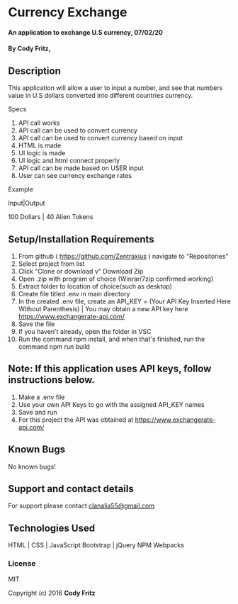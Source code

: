 # Currency Exchange

#### An application to exchange U.S currency, 07/02/20

#### By Cody Fritz,

## Description

This application will allow a user to input a number, and see that numbers value in U.S dollars converted into different countries currency.

Specs

1. API call works
2. API call can be used to convert currency
3. API call can be used to convert currency based on input
4. HTML is made
5. UI logic is made
6. UI logic and html connect properly
7. API call can be made based on USER input
8. User can see currency exchange rates

Example

Input|Output

100 Dollars | 40 Alien Tokens

## Setup/Installation Requirements

1. From github ( https://github.com/Zentraxius ) navigate to "Repositories"
2. Select project from list
3. Click "Clone or download v" Download Zip
4. Open .zip with program of choice (Winrar/7zip confirmed working)
5. Extract folder to location of choice(such as desktop)
6. Create file titled .env in main directory
7. In the created .env file, create an API_KEY = (Your API Key Inserted Here Without Parenthesis) | You may obtain a new API key here https://www.exchangerate-api.com/
8. Save the file
9. If you haven't already, open the folder in VSC
10. Run the command npm install, and when that's finished, run the command npm run build

## Note: If this application uses API keys, follow instructions below.

1. Make a .env file
2. Use your own API Keys to go with the assigned API_KEY names
3. Save and run
4. For this project the API was obtained at https://www.exchangerate-api.com/

## Known Bugs

No known bugs!

## Support and contact details

For support please contact clanalia55@gmail.com

## Technologies Used

HTML | CSS | JavaScript
Bootstrap | jQuery
NPM Webpacks

### License

MIT

Copyright (c) 2016 **Cody Fritz**
